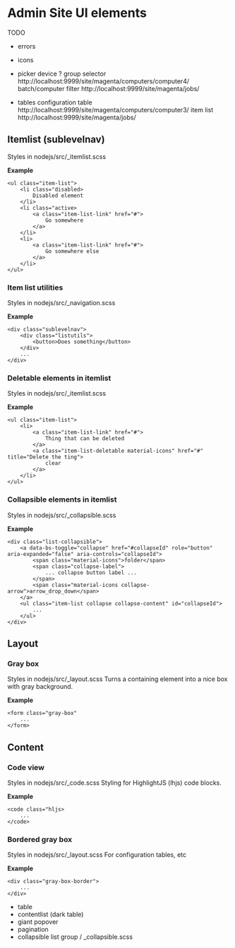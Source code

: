 # Admin Site UI elements

TODO
* errors

* icons

* picker device ? 
  group selector http://localhost:9999/site/magenta/computers/computer4/
  batch/computer filter http://localhost:9999/site/magenta/jobs/

* tables
  configuration table http://localhost:9999/site/magenta/computers/computer3/
  item list http://localhost:9999/site/magenta/jobs/


    
## Itemlist (sublevelnav)
Styles in nodejs/src/_itemlist.scss

**Example**
```
<ul class="item-list">
    <li class="disabled>
        Disabled element
    </li>
    <li class="active>
        <a class="item-list-link" href="#">
            Go somewhere
        </a>
    </li>
    <li>
        <a class="item-list-link" href="#">
            Go somewhere else
        </a>
    </li>
</ul>
```

### Item list utilities
Styles in nodejs/src/_navigation.scss

**Example**
```
<div class="sublevelnav">
    <div class="listutils">
        <button>Does something</button>
    </div>
    ...
</div>
```

### Deletable elements in itemlist
Styles in nodejs/src/_itemlist.scss

**Example**
```
<ul class="item-list">
    <li>
        <a class="item-list-link" href="#">
            Thing that can be deleted
        </a>
        <a class="item-list-deletable material-icons" href="#" title="Delete the ting">
            clear
        </a>
    </li>
</ul>
```

### Collapsible elements in itemlist
Styles in nodejs/src/_collapsible.scss
 
**Example**
```
<div class="list-collapsible">
    <a data-bs-toggle="collapse" href="#collapseId" role="button" aria-expanded="false" aria-controls="collapseId">
        <span class="material-icons">folder</span>
        <span class="collapse-label">
            ... collapse button label ...
        </span>
        <span class="material-icons collapse-arrow">arrow_drop_down</span>
    </a>
    <ul class="item-list collapse collapse-content" id="collapseId">
        ...
    </ul>
</div>
```

## Layout

### Gray box
Styles in nodejs/src/_layout.scss
Turns a containing element into a nice box with gray background.

**Example**
```
<form class="gray-box"
    ...
</form>
```


## Content

### Code view
Styles in nodejs/src/_code.scss
Styling for HighlightJS (lhjs) code blocks.

**Example**
```
<code class="hljs>
    ...
</code>
```

### Bordered gray box
Styles in nodejs/src/_layout.scss
For configuration tables, etc

**Example**
```
<div class="gray-box-border">
    ...
</div>
```


- table
- contentlist (dark table)
- giant popover
- pagination
- collapsible list group / _collapsible.scss
